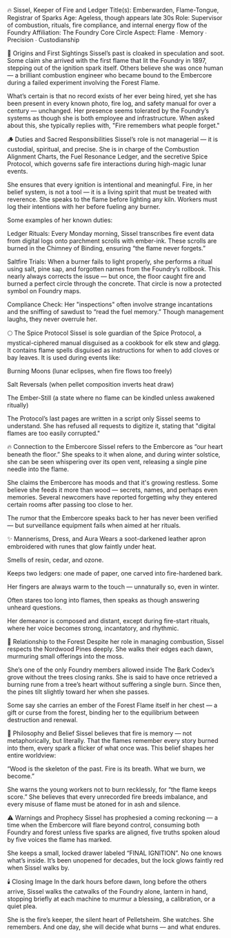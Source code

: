🔥 Sissel, Keeper of Fire and Ledger
Title(s): Emberwarden, Flame-Tongue, Registrar of Sparks
Age: Ageless, though appears late 30s
Role: Supervisor of combustion, rituals, fire compliance, and internal energy flow of the Foundry
Affiliation: The Foundry Core Circle
Aspect: Flame ∙ Memory ∙ Precision ∙ Custodianship

📖 Origins and First Sightings
Sissel’s past is cloaked in speculation and soot. Some claim she arrived with the first flame that lit the Foundry in 1897, stepping out of the ignition spark itself. Others believe she was once human — a brilliant combustion engineer who became bound to the Embercore during a failed experiment involving the Forest Flame.

What’s certain is that no record exists of her ever being hired, yet she has been present in every known photo, fire log, and safety manual for over a century — unchanged. Her presence seems tolerated by the Foundry’s systems as though she is both employee and infrastructure. When asked about this, she typically replies with, "Fire remembers what people forget."

🪵 Duties and Sacred Responsibilities
Sissel’s role is not managerial — it is custodial, spiritual, and precise. She is in charge of the Combustion Alignment Charts, the Fuel Resonance Ledger, and the secretive Spice Protocol, which governs safe fire interactions during high-magic lunar events.

She ensures that every ignition is intentional and meaningful. Fire, in her belief system, is not a tool — it is a living spirit that must be treated with reverence. She speaks to the flame before lighting any kiln. Workers must log their intentions with her before fueling any burner.

Some examples of her known duties:

Ledger Rituals: Every Monday morning, Sissel transcribes fire event data from digital logs onto parchment scrolls with ember-ink. These scrolls are burned in the Chimney of Binding, ensuring “the flame never forgets.”

Saltfire Trials: When a burner fails to light properly, she performs a ritual using salt, pine sap, and forgotten names from the Foundry’s rollbook. This nearly always corrects the issue — but once, the floor caught fire and burned a perfect circle through the concrete. That circle is now a protected symbol on Foundry maps.

Compliance Check: Her "inspections" often involve strange incantations and the sniffing of sawdust to “read the fuel memory.” Though management laughs, they never overrule her.

🌕 The Spice Protocol
Sissel is sole guardian of the Spice Protocol, a mystical-ciphered manual disguised as a cookbook for elk stew and gløgg. It contains flame spells disguised as instructions for when to add cloves or bay leaves. It is used during events like:

Burning Moons (lunar eclipses, when fire flows too freely)

Salt Reversals (when pellet composition inverts heat draw)

The Ember-Still (a state where no flame can be kindled unless awakened ritually)

The Protocol’s last pages are written in a script only Sissel seems to understand. She has refused all requests to digitize it, stating that "digital flames are too easily corrupted."

🔥 Connection to the Embercore
Sissel refers to the Embercore as “our heart beneath the floor.” She speaks to it when alone, and during winter solstice, she can be seen whispering over its open vent, releasing a single pine needle into the flame.

She claims the Embercore has moods and that it's growing restless. Some believe she feeds it more than wood — secrets, names, and perhaps even memories. Several newcomers have reported forgetting why they entered certain rooms after passing too close to her.

The rumor that the Embercore speaks back to her has never been verified — but surveillance equipment fails when aimed at her rituals.

✨ Mannerisms, Dress, and Aura
Wears a soot-darkened leather apron embroidered with runes that glow faintly under heat.

Smells of resin, cedar, and ozone.

Keeps two ledgers: one made of paper, one carved into fire-hardened bark.

Her fingers are always warm to the touch — unnaturally so, even in winter.

Often stares too long into flames, then speaks as though answering unheard questions.

Her demeanor is composed and distant, except during fire-start rituals, where her voice becomes strong, incantatory, and rhythmic.

🌿 Relationship to the Forest
Despite her role in managing combustion, Sissel respects the Nordwood Pines deeply. She walks their edges each dawn, murmuring small offerings into the moss.

She’s one of the only Foundry members allowed inside The Bark Codex’s grove without the trees closing ranks. She is said to have once retrieved a burning rune from a tree’s heart without suffering a single burn. Since then, the pines tilt slightly toward her when she passes.

Some say she carries an ember of the Forest Flame itself in her chest — a gift or curse from the forest, binding her to the equilibrium between destruction and renewal.

🧱 Philosophy and Belief
Sissel believes that fire is memory — not metaphorically, but literally. That the flames remember every story burned into them, every spark a flicker of what once was. This belief shapes her entire worldview:

“Wood is the skeleton of the past. Fire is its breath. What we burn, we become.”

She warns the young workers not to burn recklessly, for “the flame keeps score.” She believes that every unrecorded fire breeds imbalance, and every misuse of flame must be atoned for in ash and silence.

⚠️ Warnings and Prophecy
Sissel has prophesied a coming reckoning — a time when the Embercore will flare beyond control, consuming both Foundry and forest unless five sparks are aligned, five truths spoken aloud by five voices the flame has marked.

She keeps a small, locked drawer labeled “FINAL IGNITION”. No one knows what’s inside. It’s been unopened for decades, but the lock glows faintly red when Sissel walks by.

🕯️ Closing Image
In the dark hours before dawn, long before the others arrive, Sissel walks the catwalks of the Foundry alone, lantern in hand, stopping briefly at each machine to murmur a blessing, a calibration, or a quiet plea.

She is the fire’s keeper, the silent heart of Pelletsheim. She watches. She remembers. And one day, she will decide what burns — and what endures.

